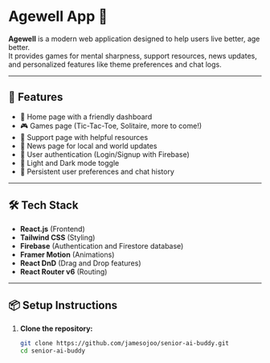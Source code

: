 # Agewell App 🌟

**Agewell** is a modern web application designed to help users live better, age better.  
It provides games for mental sharpness, support resources, news updates, and personalized features like theme preferences and chat logs.

---

## 🚀 Features
- 🏡 Home page with a friendly dashboard
- 🎮 Games page (Tic-Tac-Toe, Solitaire, more to come!)
- 🛟 Support page with helpful resources
- 📰 News page for local and world updates
- 👤 User authentication (Login/Signup with Firebase)
- 🌙 Light and Dark mode toggle
- 🧠 Persistent user preferences and chat history

---

## 🛠 Tech Stack
- **React.js** (Frontend)
- **Tailwind CSS** (Styling)
- **Firebase** (Authentication and Firestore database)
- **Framer Motion** (Animations)
- **React DnD** (Drag and Drop features)
- **React Router v6** (Routing)

---

## 📦 Setup Instructions

1. **Clone the repository:**
   ```bash
   git clone https://github.com/jamesojoo/senior-ai-buddy.git
   cd senior-ai-buddy
